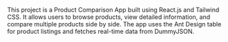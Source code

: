 This project is a Product Comparison App built using React.js and Tailwind CSS. It allows users to browse products, view detailed information, and compare multiple products side by side. The app uses the Ant Design table for product listings and fetches real-time data from DummyJSON.
